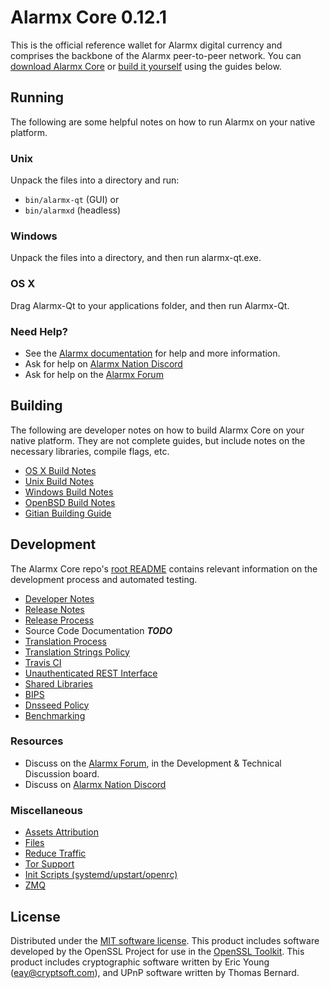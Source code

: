 Alarmx Core 0.12.1
=====================

This is the official reference wallet for Alarmx digital currency and comprises the backbone of the Alarmx peer-to-peer network. You can [download Alarmx Core](https://www.alarmx.io/downloads/) or [build it yourself](#building) using the guides below.

Running
---------------------
The following are some helpful notes on how to run Alarmx on your native platform.

### Unix

Unpack the files into a directory and run:

- `bin/alarmx-qt` (GUI) or
- `bin/alarmxd` (headless)

### Windows

Unpack the files into a directory, and then run alarmx-qt.exe.

### OS X

Drag Alarmx-Qt to your applications folder, and then run Alarmx-Qt.

### Need Help?

* See the [Alarmx documentation](https://alarmxcore.atlassian.net/wiki/display/DOC)
for help and more information.
* Ask for help on [Alarmx Nation Discord](http://alarmxchat.org)
* Ask for help on the [Alarmx Forum](https://alarmx.io/forum)

Building
---------------------
The following are developer notes on how to build Alarmx Core on your native platform. They are not complete guides, but include notes on the necessary libraries, compile flags, etc.

- [OS X Build Notes](build-osx.md)
- [Unix Build Notes](build-unix.md)
- [Windows Build Notes](build-windows.md)
- [OpenBSD Build Notes](build-openbsd.md)
- [Gitian Building Guide](gitian-building.md)

Development
---------------------
The Alarmx Core repo's [root README](/README.md) contains relevant information on the development process and automated testing.

- [Developer Notes](developer-notes.md)
- [Release Notes](release-notes.md)
- [Release Process](release-process.md)
- Source Code Documentation ***TODO***
- [Translation Process](translation_process.md)
- [Translation Strings Policy](translation_strings_policy.md)
- [Travis CI](travis-ci.md)
- [Unauthenticated REST Interface](REST-interface.md)
- [Shared Libraries](shared-libraries.md)
- [BIPS](bips.md)
- [Dnsseed Policy](dnsseed-policy.md)
- [Benchmarking](benchmarking.md)

### Resources
* Discuss on the [Alarmx Forum](https://alarmx.io/forum), in the Development & Technical Discussion board.
* Discuss on [Alarmx Nation Discord](http://alarmxchat.org)

### Miscellaneous
- [Assets Attribution](assets-attribution.md)
- [Files](files.md)
- [Reduce Traffic](reduce-traffic.md)
- [Tor Support](tor.md)
- [Init Scripts (systemd/upstart/openrc)](init.md)
- [ZMQ](zmq.md)

License
---------------------
Distributed under the [MIT software license](/COPYING).
This product includes software developed by the OpenSSL Project for use in the [OpenSSL Toolkit](https://www.openssl.org/). This product includes
cryptographic software written by Eric Young ([eay@cryptsoft.com](mailto:eay@cryptsoft.com)), and UPnP software written by Thomas Bernard.
